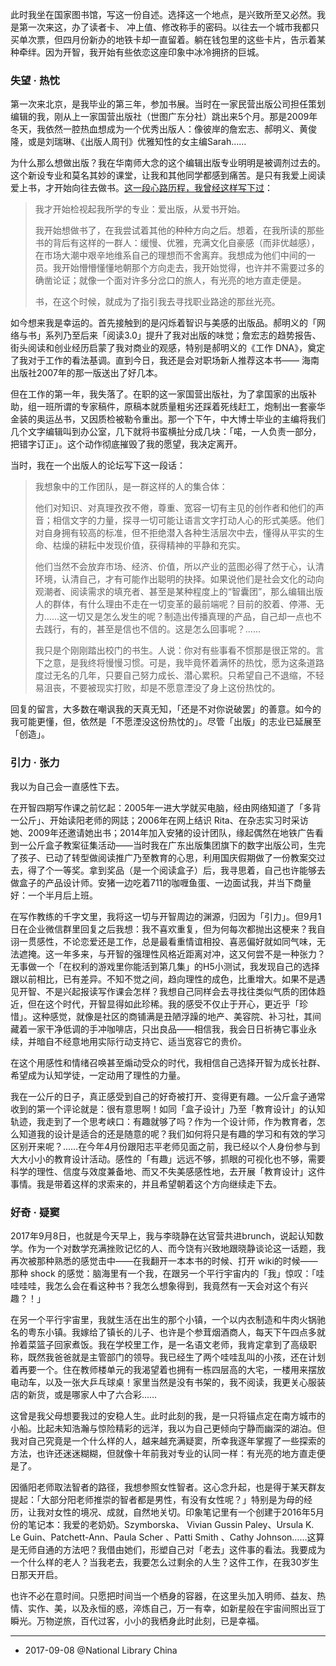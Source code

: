 此时我坐在国家图书馆，写这一份自述。选择这一个地点，是兴致所至又必然。我是第一次来这，办了读者卡、 冲上值、修改称手的密码。以往去一个城市我都只买单次票，但四月份新办的地铁卡却一直留着。躺在钱包里的这些卡片，告示着某种牵绊。因为开智，我开始有些依恋这座印象中冰冷拥挤的巨城。

### 失望 · 热忱

第一次来北京，是我毕业的第三年，参加书展。当时在一家民营出版公司担任策划编辑的我，刚从上一家国营出版社（世图广东分社）跳出来5个月。那是2009年冬天，我依然一腔热血想成为一个优秀出版人：像彼岸的詹宏志、郝明义、黄俊隆，或是刘瑞琳、《出版人周刊》优雅知性的女主编Sarah……



为什么那么想做出版？我在华南师大念的这个编辑出版专业明明是被调剂过去的。这个新设专业和莫名其妙的课堂，让我和其他同学都感到痛苦。是只有我爱上阅读爱上书，才开始向往去做书。[这一段心路历程，我曾经这样写下过](https://book.douban.com/review/1468322/)：

> 我才开始检视起我所学的专业：爱出版，从爱书开始。
>
> 我开始想做书了，在我尝试着其他的种种方向之后。想着，在我所读的那些书的背后有这样的一群人：缓慢、优雅，充满文化自豪感（而非优越感），在市场大潮中艰辛地维系自己的理想而不舍离弃。我想成为他们中间的一员。我开始懵懵懂懂地朝那个方向走去，我开始觉得，也许并不需要过多的确凿论证；就像一个面对许多分岔口的旅人，有光亮的地方直走便是。
>
> 书，在这个时候，就成为了指引我去寻找职业路途的那丝光亮。



如今想来我是幸运的。首先接触到的是闪烁着智识与美感的出版品。郝明义的「网络与书」系列乃至后来「阅读3.0」提升了我对出版的味觉；詹宏志的趋势报告、街头阅读和创业经历启蒙了我对商业的观感，特别是郝明义的《工作 DNA》，奠定了我对于工作的看法基调。直到今日，我还是会对职场新人推荐这本书—— 海南出版社2007年的那一版送出了好几本。



但在工作的第一年，我失落了。在职的这一家国营出版社，为了拿国家的出版补助，组一班所谓的专家稿件，原稿本就质量粗劣还踩着死线赶工，炮制出一套豪华金装的奥运丛书，又因质检被勒令重出。那一个下午，中大博士毕业的主编将我们几个文字编辑叫到办公室，几下就将书蛮横扯分成几块：「喏，一人负责一部分，把错字订正」。这个动作彻底摧毁了我的愿望，我决定离开。

当时，我在一个出版人的论坛写下这一段话：

> 我想象中的工作团队，是一群这样的人的集合体：
>
> 他们对知识、对真理孜孜不倦，尊重、宽容一切有主见的创作者和他们的声音；相信文字的力量，探寻一切可能让语言文字打动人心的形式美感。他们对自身拥有较高的标准，但不拒绝潜入各种生活层次中去，懂得从平实的生命、枯燥的耕耘中发现价值，获得精神的平静和充实。 
>
> 他们当然不会放弃市场、经济、价值，所以产业的蓝图必得了然于心，认清环境，认清自己，才有可能作出聪明的抉择。如果说他们是社会文化的动向观潮者、阅读需求的填充者、甚至是某种程度上的“智囊团”，那么编辑出版人的群体，有什么理由不走在一切变革的最前端呢？目前的胶着、停滞、无力……这一切又是怎么发生的呢？制造出传播真理的产品，自己却一点也不去践行，有的，甚至是信也不信的。这是怎么回事呢？…… 
>
> 我只是个刚刚踏出校门的书生。人说：你对有些事看不惯那是很正常的。言下之意，是我终将慢慢习惯。可是，我毕竟怀着满怀的热忱，愿为这条道路度过无名的几年，只要自己努力成长、潜心累积。只希望自己不退缩，不轻易沮丧，不要被现实打败，却是不愿意湮没了身上这份热忱的。

回复的留言，大多数在嘲讽我的天真无知，「还是不对你说破罢」的善意。如今的我可能更懂，但，依然是「不愿湮没这份热忱的」。尽管「出版」的志业已延展至「创造」。



###  引力 · 张力

我以为自己会一直感性下去。

在开智四期写作课之前忆起：2005年一进大学就买电脑，经由网络知道了「多背一公斤」、开始读阳老师的网誌；2006年在网上结识 Rita、在杂志实习时采访她、2009年还邀请她出书；2014年加入安猪的设计团队，缘起偶然在地铁广告看到一公斤盒子教案征集活动——当时我在广东出版集团旗下的数字出版公司，生完了孩子、已动了转型做阅读推广乃至教育的心思，利用国庆假期做了一份教案交过去，得了个一等奖。拿到奖品（是一个阅读盒子）后，我寻思着，自己也许能够去做盒子的产品设计师。安猪一边吃着711的咖喱鱼蛋、一边面试我，并当下商量好：一个半月后上班。

在写作教练的千字文里，我将这一切与开智周边的渊源，归因为「引力」。但9月1日在企业微信群里回复之后我想：我不喜欢重复，但为何每次都抛出这梗来？我自诩一贯感性，不论恋爱还是工作，总是最看重情谊相投、喜恶偏好就如同气味，无法遮掩。这一年多来，与开智的强理性风格近距离对冲，这又何尝不是一种张力？无事做一个「在权利的游戏里你能活到第几集」的H5小测试，我发现自己的选择跟以前相比，已有差异。不知不觉之间，趋向理性的成色，比重增大。如果不是遇见开智、不是兴起报读写作课会怎样？我想自己同样会去寻找往类似气质的团体趋近，但在这个时代，开智显得如此珍稀。我的感受不仅止于开心，更近乎「珍惜」。这种感觉，就像是社区的商铺满是丑陋浮躁的地产、美容院、补习社，其间藏着一家干净低调的手冲咖啡店，只出良品——相信我，我会日日祈祷它事业永续，并暗自不经意地用实际行动支持它、适当宽容它的贵价。

在这个用感性和情绪召唤甚至煽动受众的时代，我相信自己选择开智为成长社群、希望成为认知学徒，一定动用了理性的力量。



我在一公斤的日子，真正感受到自己的好奇被打开、变得更有趣。一公斤盒子通常收到的第一个评论就是：很有意思啊！如同「盒子设计」乃至「教育设计」的认知轨迹，我走到了一个思考峡口：有趣就够了吗？作为一个设计师，作为教育者，怎么知道我的设计是适合的还是随意的呢？我们如何将只是有趣的学习和有效的学习区别开来呢？……在今年4月份跟阳志平老师见面之前，我已经以个人身份参与到大大小小的教育设计活动。感性的「有趣」远远不够，抓眼的可视化也不够，需要科学的理性、信度与效度兼备地、而又不失美感感性地，去开展「教育设计」这件事情。我是带着这样的求索来的，并且希望朝着这个方向继续走下去。

### 好奇 · 疑窦

2017年9月8日，也就是今天早上，我与李晓静在达官营共进brunch，说起认知数学。作为一个对数学充满挫败记忆的人、而今饶有兴致地跟晓静谈论这一话题，我再次被那种熟悉的感觉击中——在我翻开一本本书的时候、打开 wiki的时候——那种 shock 的感觉：脑海里有一个我，在跟另一个平行宇宙内的「我」惊叹：「哇哇哇哇，我怎么会在看这种书？我怎么想象得到，我竟然有一天会对这个有兴趣？！」

在另一个平行宇宙里，我就生活在出生的那个小镇，一个以内衣制造和牛肉火锅驰名的粤东小镇。我嫁给了镇长的儿子、也许是个参茸烟酒商人，每天下午四点多就拎着菜篮子回家煮饭。我在学校里工作，是一名语文老师，我肯定拿到了高级职称，既然我爸爸就是主管部门的领导。我已经生了两个哇哇乱叫的小孩，还在计划着再要一个。住在教师楼单元的我渴望着也拥有一栋四层高的大宅，一楼用来摆放电动车，以及一张大乒乓球桌！家里当然是没有书架的，我不阅读，我更关心服装店的新货，或是哪家人中了六合彩……

这曾是我父母想要我过的安稳人生。此时此刻的我，是一只将锚点定在南方城市的小船。比起未知浩瀚与惊险精彩的远洋，我以为自己更倾向宁静而幽深的湖泊。但我对自己究竟是一个什么样的人，越来越充满疑窦，所幸我逐年掌握了一些探索的方法，也许还迷迷糊糊，但就像十年前我对专业的认同一样：有光亮的地方直走便是了。

因循阳老师取法智者的路径，我想参照女性智者。这心念升起，也是得于某天群友提起：「大部分阳老师推崇的智者都是男性，有没有女性呢？」特别是为母的经历，让我对女性的境况、成就，自然地关切。印象笔记里有一个创建于2016年5月份的笔记本：我爱的老奶奶。Szymborska、 Vivian Gussin Paley、Ursula K. Le Guin、Patchett-Ann、Paula Scher  、Patti Smith 、Cathy Johnson……这算是无师自通的方法吧？我借由她们，形塑自己对「老去」这件事的看法。我要成为一个什么样的老人？当我老去，我要怎么过剩余的人生？这件工作，在我30岁生日那天开启。



也许不必在意时间。只愿把时间当一个栖身的容器，在这里头加入明师、益友、热情、实作、美，以及永恒的惑，淬炼自己，万一有幸，如新星般在宇宙间照出豆丁瞬光。万物逆旅，百代过客，小小的我栖身此时此刻，已是幸福。



***

- 2017-09-08  @National Library China

  ​

